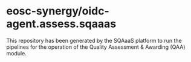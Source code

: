 # eosc-synergy/oidc-agent.assess.sqaaas
This repository has been generated by the SQAaaS platform to run the pipelines
for the operation of the
Quality Assessment & Awarding (QAA)
module.